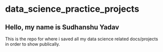 # data_science_practice_projects
## Hello, my name is Sudhanshu Yadav

This is the repo for where i saved all my data science related docs/projects in order to show publically.
